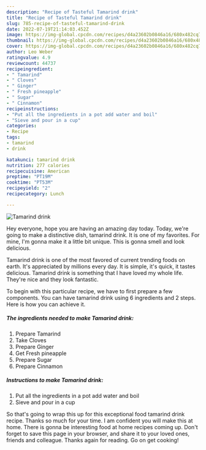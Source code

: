 ```yaml
---
description: "Recipe of Tasteful Tamarind drink"
title: "Recipe of Tasteful Tamarind drink"
slug: 785-recipe-of-tasteful-tamarind-drink
date: 2022-07-19T21:14:03.452Z
image: https://img-global.cpcdn.com/recipes/d4a23602b0846a16/680x482cq70/tamarind-drink-recipe-main-photo.jpg
thumbnail: https://img-global.cpcdn.com/recipes/d4a23602b0846a16/680x482cq70/tamarind-drink-recipe-main-photo.jpg
cover: https://img-global.cpcdn.com/recipes/d4a23602b0846a16/680x482cq70/tamarind-drink-recipe-main-photo.jpg
author: Leo Weber
ratingvalue: 4.9
reviewcount: 44737
recipeingredient:
- " Tamarind"
- " Cloves"
- " Ginger"
- " Fresh pineapple"
- " Sugar"
- " Cinnamon"
recipeinstructions:
- "Put all the ingredients in a pot add water and boil"
- "Sieve and pour in a cup"
categories:
- Recipe
tags:
- tamarind
- drink

katakunci: tamarind drink 
nutrition: 277 calories
recipecuisine: American
preptime: "PT19M"
cooktime: "PT53M"
recipeyield: "2"
recipecategory: Lunch

---
```



![Tamarind drink](https://img-global.cpcdn.com/recipes/d4a23602b0846a16/680x482cq70/tamarind-drink-recipe-main-photo.jpg)

Hey everyone, hope you are having an amazing day today. Today, we're going to make a distinctive dish, tamarind drink. It is one of my favorites. For mine, I'm gonna make it a little bit unique. This is gonna smell and look delicious.

Tamarind drink is one of the most favored of current trending foods on earth. It's appreciated by millions every day. It is simple, it's quick, it tastes delicious. Tamarind drink is something that I have loved my whole life. They're nice and they look fantastic.




To begin with this particular recipe, we have to first prepare a few components. You can have tamarind drink using 6 ingredients and 2 steps. Here is how you can achieve it.

<!--inarticleads1-->

##### The ingredients needed to make Tamarind drink:

1. Prepare  Tamarind
1. Take  Cloves
1. Prepare  Ginger
1. Get  Fresh pineapple
1. Prepare  Sugar
1. Prepare  Cinnamon




<!--inarticleads2-->

##### Instructions to make Tamarind drink:

1. Put all the ingredients in a pot add water and boil
1. Sieve and pour in a cup




So that's going to wrap this up for this exceptional food tamarind drink recipe. Thanks so much for your time. I am confident you will make this at home. There is gonna be interesting food at home recipes coming up. Don't forget to save this page in your browser, and share it to your loved ones, friends and colleague. Thanks again for reading. Go on get cooking!
